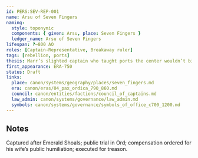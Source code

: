 ```yaml
---
id: PERS:SEV-REP-001
name: Arsu of Seven Fingers
naming:
  style: toponymic
  components: { given: Arsu, place: Seven Fingers }
  ledger_name: Arsu of Seven Fingers
lifespan: ?–800 AO
roles: [Captain-Representative, Breakaway ruler]
tags: [rebellion, ports]
thesis: Marr’s slighted captain who taught ports the center wouldn’t bite—until Marak did.
first_appearance: ERA-750
status: Draft
links:
  place: canon/systems/geography/places/seven_fingers.md
  era: canon/eras/04_pax_ordica_790_860.md
  council: canon/entities/factions/council_of_captains.md
  law_admin: canon/systems/governance/law_admin.md
  symbols: canon/systems/governance/symbols_of_office_c700_1200.md
---
```


## Notes
Captured after Emerald Shoals; public trial in Ord; compensation ordered for his wife’s public humiliation; executed for treason.
